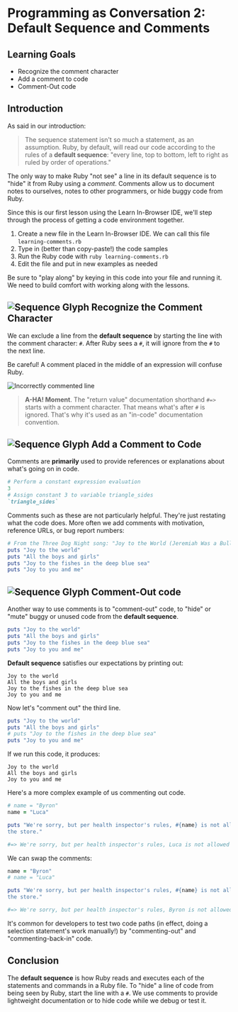 # Programming as Conversation 2: Default Sequence and Comments

## Learning Goals

* Recognize the comment character
* Add a comment to code
* Comment-Out code

## Introduction

As said in our introduction:

> The sequence statement isn't so much a statement, as an assumption. Ruby, by
> default, will read our code according to the rules of a **default sequence**:
> "every line, top to bottom, left to right as ruled by order of operations."

The only way to make Ruby "not see" a line in its default sequence is
to "hide" it from Ruby using a _comment_. Comments allow us to document
notes to ourselves, notes to other programmers, or hide buggy code from Ruby.

Since this is our first lesson using the Learn In-Browser IDE, we'll step
through the process of getting a code environment together.

1. Create a new file in the Learn In-Browser IDE. We can call this file
   `learning-comments.rb`
2. Type in (better than copy-paste!) the code samples
3. Run the Ruby code with `ruby learning-comments.rb`
4. Edit the file and put in new examples as needed

Be sure to "play along" by keying in this code into your file and running
it. We need to build comfort with working along with the lessons.

## ![Sequence Glyph](https://curriculum-content.s3.amazonaws.com/programming-univbasics-2/sequence-and-comments/Sequence_mini.png) Recognize the Comment Character

We can exclude a line from the **default sequence** by starting the line with
the comment character: `#`. After Ruby sees a `#`, it will ignore from the `#`
to the next line.

Be careful! A comment placed in the middle of an expression will confuse Ruby.

![Incorrectly commented line](https://curriculum-content.s3.amazonaws.com/programming-univbasics-2/sequence-and-comments/Image_97_%20ImproperCommentLIne.png)

> **A-HA! Moment**. The "return value" documentation shorthand `#=>` starts
> with a comment character. That means what's after `#` is ignored. That's why
> it's used as an "in-code" documentation convention.

## ![Sequence Glyph](https://curriculum-content.s3.amazonaws.com/programming-univbasics-2/sequence-and-comments/Sequence_mini.png) Add a Comment to Code

Comments are **primarily** used to provide references or explanations about
what's going on in code.

```ruby
# Perform a constant expression evaluation
3
# Assign constant 3 to variable triangle_sides
`triangle_sides`
```

Comments such as these are not particularly helpful. They're just restating
what the code does. More often we add comments with motivation, reference URLs,
or bug report numbers:

```ruby
# From the Three Dog Night song: "Joy to the World (Jeremiah Was a Bullfrog)"
puts "Joy to the world"
puts "All the boys and girls"
puts "Joy to the fishes in the deep blue sea"
puts "Joy to you and me"
```

## ![Sequence Glyph](https://curriculum-content.s3.amazonaws.com/programming-univbasics-2/sequence-and-comments/Sequence_mini.png) Comment-Out code

Another way to use comments is to "comment-out" code, to "hide" or "mute" buggy
or unused code from the **default sequence**.

```ruby
puts "Joy to the world"
puts "All the boys and girls"
puts "Joy to the fishes in the deep blue sea"
puts "Joy to you and me"
```

**Default sequence** satisfies our expectations by printing out:

```text
Joy to the world
All the boys and girls
Joy to the fishes in the deep blue sea
Joy to you and me
```

Now let's "comment out" the third line.

```ruby
puts "Joy to the world"
puts "All the boys and girls"
# puts "Joy to the fishes in the deep blue sea"
puts "Joy to you and me"
```

If we run this code, it produces:

```text
Joy to the world
All the boys and girls
Joy to you and me
```

Here's a more complex example of us commenting out code.

```ruby
# name = "Byron"
name = "Luca"

puts "We're sorry, but per health inspector's rules, #{name} is not allowed in
the store."

#=> We're sorry, but per health inspector's rules, Luca is not allowed in the store.
```

We can swap the comments:

```ruby
name = "Byron"
# name = "Luca"

puts "We're sorry, but per health inspector's rules, #{name} is not allowed in
the store."

#=> We're sorry, but per health inspector's rules, Byron is not allowed in the store.
```

It's common for developers to test two code paths (in effect, doing a selection
statement's work manually!) by "commenting-out" and "commenting-back-in" code.

## Conclusion

The **default sequence** is how Ruby reads and executes each of the statements
and commands in a Ruby file. To "hide" a line of code from being seen by Ruby,
start the line with a `#`. We use comments to provide lightweight documentation
or to hide code while we debug or test it.
